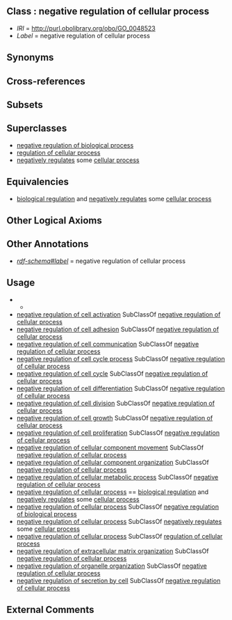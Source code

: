 
## Class : negative regulation of cellular process

 * *IRI* = http://purl.obolibrary.org/obo/GO_0048523
 * *Label* = negative regulation of cellular process

## Synonyms


## Cross-references


## Subsets


## Superclasses

 * [negative regulation of biological process](../../GO/19/GO_0048519.md)
 * [regulation of cellular process](../../GO/94/GO_0050794.md)
 * [negatively regulates](../../RO/12/RO_0002212.md) some [cellular process](../../GO/87/GO_0009987.md)

## Equivalencies

 * [biological regulation](../../GO/07/GO_0065007.md) and [negatively regulates](../../RO/12/RO_0002212.md) some [cellular process](../../GO/87/GO_0009987.md)

## Other Logical Axioms


## Other Annotations

 * *[rdf-schema#label](../../el/rdf-schema#label.md)* = negative regulation of cellular process

## Usage

 * -
 * [negative regulation of cell activation](../../GO/66/GO_0050866.md) SubClassOf [negative regulation of cellular process](../../GO/23/GO_0048523.md)
 * [negative regulation of cell adhesion](../../GO/62/GO_0007162.md) SubClassOf [negative regulation of cellular process](../../GO/23/GO_0048523.md)
 * [negative regulation of cell communication](../../GO/48/GO_0010648.md) SubClassOf [negative regulation of cellular process](../../GO/23/GO_0048523.md)
 * [negative regulation of cell cycle process](../../GO/48/GO_0010948.md) SubClassOf [negative regulation of cellular process](../../GO/23/GO_0048523.md)
 * [negative regulation of cell cycle](../../GO/86/GO_0045786.md) SubClassOf [negative regulation of cellular process](../../GO/23/GO_0048523.md)
 * [negative regulation of cell differentiation](../../GO/96/GO_0045596.md) SubClassOf [negative regulation of cellular process](../../GO/23/GO_0048523.md)
 * [negative regulation of cell division](../../GO/82/GO_0051782.md) SubClassOf [negative regulation of cellular process](../../GO/23/GO_0048523.md)
 * [negative regulation of cell growth](../../GO/08/GO_0030308.md) SubClassOf [negative regulation of cellular process](../../GO/23/GO_0048523.md)
 * [negative regulation of cell proliferation](../../GO/85/GO_0008285.md) SubClassOf [negative regulation of cellular process](../../GO/23/GO_0048523.md)
 * [negative regulation of cellular component movement](../../GO/71/GO_0051271.md) SubClassOf [negative regulation of cellular process](../../GO/23/GO_0048523.md)
 * [negative regulation of cellular component organization](../../GO/29/GO_0051129.md) SubClassOf [negative regulation of cellular process](../../GO/23/GO_0048523.md)
 * [negative regulation of cellular metabolic process](../../GO/24/GO_0031324.md) SubClassOf [negative regulation of cellular process](../../GO/23/GO_0048523.md)
 * [negative regulation of cellular process](../../GO/23/GO_0048523.md) == [biological regulation](../../GO/07/GO_0065007.md) and [negatively regulates](../../RO/12/RO_0002212.md) some [cellular process](../../GO/87/GO_0009987.md)
 * [negative regulation of cellular process](../../GO/23/GO_0048523.md) SubClassOf [negative regulation of biological process](../../GO/19/GO_0048519.md)
 * [negative regulation of cellular process](../../GO/23/GO_0048523.md) SubClassOf [negatively regulates](../../RO/12/RO_0002212.md) some [cellular process](../../GO/87/GO_0009987.md)
 * [negative regulation of cellular process](../../GO/23/GO_0048523.md) SubClassOf [regulation of cellular process](../../GO/94/GO_0050794.md)
 * [negative regulation of extracellular matrix organization](../../GO/54/GO_1903054.md) SubClassOf [negative regulation of cellular process](../../GO/23/GO_0048523.md)
 * [negative regulation of organelle organization](../../GO/39/GO_0010639.md) SubClassOf [negative regulation of cellular process](../../GO/23/GO_0048523.md)
 * [negative regulation of secretion by cell](../../GO/31/GO_1903531.md) SubClassOf [negative regulation of cellular process](../../GO/23/GO_0048523.md)

## External Comments

